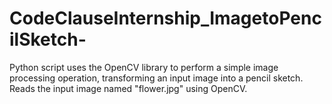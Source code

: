 # CodeClauseInternship_ImagetoPencilSketch-
Python script uses the OpenCV library to perform a simple image processing operation, transforming an input image into a pencil sketch.  Reads the input image named "flower.jpg" using OpenCV. 
